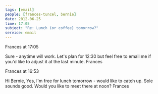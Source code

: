 ```yaml
---
tags: [email]
people: [frances-tuncel, bernie]
date: 2012-06-25
time: 17:05
subject: "Re: Lunch (or coffee) tomorrow?"
service: email
---
```


Frances at 17:05

Sure - anytime will work. Let's plan for 12:30 but feel free to email me if you'd like to adjust it at the last minute.
Frances

Frances at 16:53

Hi Bernie,
Yes, I'm free for lunch tomorrow - would like to catch up. Sole sounds good. Would you like to meet there at noon?
Frances

